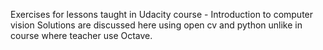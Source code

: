 Exercises for lessons taught in Udacity course - Introduction to computer vision
Solutions are discussed here using open cv and python unlike in course where teacher use Octave.
